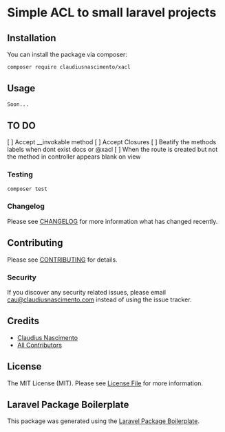 # Simple ACL to small laravel projects

## Installation

You can install the package via composer:

```bash
composer require claudiusnascimento/xacl
```

## Usage

``` php
Soon...
```

## TO DO
[ ] Accept \_\_invokable method
[ ] Accept Closures
[ ] Beatify the methods labels when dont exist docs or @xacl
[ ] When the route is created but not the method in controller appears blank on view
 
### Testing

``` bash
composer test
```

### Changelog

Please see [CHANGELOG](CHANGELOG.md) for more information what has changed recently.

## Contributing

Please see [CONTRIBUTING](CONTRIBUTING.md) for details.

### Security

If you discover any security related issues, please email cau@claudiusnascimento.com instead of using the issue tracker.

## Credits

- [Claudius Nascimento](https://github.com/claudiusnascimento)
- [All Contributors](../../contributors)

## License

The MIT License (MIT). Please see [License File](LICENSE.md) for more information.

## Laravel Package Boilerplate

This package was generated using the [Laravel Package Boilerplate](https://laravelpackageboilerplate.com).
